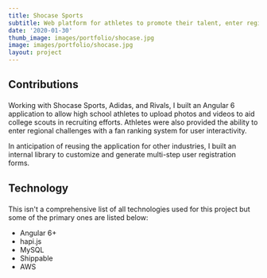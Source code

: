 ```yaml
---
title: Shocase Sports
subtitle: Web platform for athletes to promote their talent, enter regional challenges, and connect with talent scouts
date: '2020-01-30'
thumb_image: images/portfolio/shocase.jpg
image: images/portfolio/shocase.jpg
layout: project
---
```


<div class="block-header inner-sm" style="margin-top: 1.5em; margin-bottom: 1.5em">
  <h2 class="block-title line-top">Contributions</h2>
</div>

Working with Shocase Sports, Adidas, and Rivals, I built an Angular 6 application to allow high school athletes to upload photos and videos to aid college scouts in recruiting efforts. Athletes were also provided the ability to enter regional challenges with a fan ranking system for user interactivity.

In anticipation of reusing the application for other industries, I built an internal library to customize and generate multi-step user registration forms.

<div class="block-header inner-sm" style="margin-bottom: 1.5em">
  <h2 class="block-title line-top">Technology</h2>
</div>

This isn't a comprehensive list of all technologies used for this project but some of the primary ones are listed below:

- Angular 6+
- hapi.js
- MySQL
- Shippable
- AWS